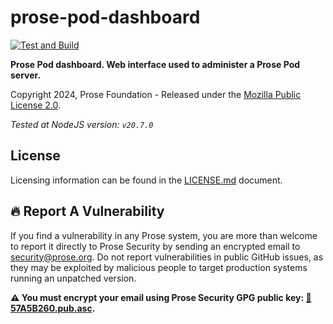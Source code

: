 # prose-pod-dashboard

[![Test and Build](https://github.com/prose-im/prose-pod-dashboard/actions/workflows/test.yml/badge.svg?branch=master)](https://github.com/prose-im/prose-pod-dashboard/actions/workflows/test.yml)

**Prose Pod dashboard. Web interface used to administer a Prose Pod server.**

Copyright 2024, Prose Foundation - Released under the [Mozilla Public License 2.0](./LICENSE.md).

_Tested at NodeJS version: `v20.7.0`_

## License

Licensing information can be found in the [LICENSE.md](./LICENSE.md) document.

## :fire: Report A Vulnerability

If you find a vulnerability in any Prose system, you are more than welcome to report it directly to Prose Security by sending an encrypted email to [security@prose.org](mailto:security@prose.org). Do not report vulnerabilities in public GitHub issues, as they may be exploited by malicious people to target production systems running an unpatched version.

**:warning: You must encrypt your email using Prose Security GPG public key: [:key:57A5B260.pub.asc](https://files.prose.org/public/keys/gpg/57A5B260.pub.asc).**
